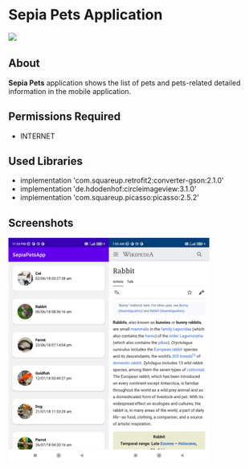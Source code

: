 # Sepia Pets Application
<img src="https://sepiainnovations.com/assets/img/Sepia-logo.png" width="200">


## About

**Sepia Pets** application shows the list of pets and pets-related detailed information in the mobile application.

## Permissions Required

- INTERNET

## Used Libraries

- implementation 'com.squareup.retrofit2:converter-gson:2.1.0'
- implementation 'de.hdodenhof:circleimageview:3.1.0'
- implementation 'com.squareup.picasso:picasso:2.5.2'

## Screenshots

<img src="/readme/pets_list.jpg" width="200" align="left">
<img src="/readme/pets_details.jpg" width="200" align="center">
